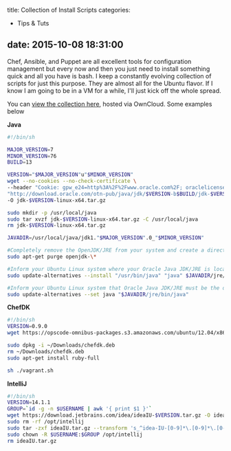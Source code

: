 title: Collection of Install Scripts
categories:
  - Tips & Tuts
  
date: 2015-10-08 18:31:00
---
Chef, Ansible, and Puppet are all excellent tools for configuration management but every now and then you just need to install something quick and all you have is bash. I keep a constantly evolving collection of scripts for just this purpose. They are almost all for the Ubuntu flavor. If I know I am going to be in a VM for a while, I'll just kick off the whole spread.

You can [view the collection here](https://www.milesmaddox.com/owncloud/index.php/s/6zBPi8aSOPBrO7B "Install Scripts"), hosted via OwnCloud. Some examples below


**Java**
```bash
#!/bin/sh

MAJOR_VERSION=7
MINOR_VERSION=76
BUILD=13

VERSION="$MAJOR_VERSION"u"$MINOR_VERSION"
wget --no-cookies --no-check-certificate \
--header "Cookie: gpw_e24=http%3A%2F%2Fwww.oracle.com%2F; oraclelicense=accept-securebackup-cookie" \
"http://download.oracle.com/otn-pub/java/jdk/$VERSION-b$BUILD/jdk-$VERSION-linux-x64.tar.gz" \
-O jdk-$VERSION-linux-x64.tar.gz

sudo mkdir -p /usr/local/java
sudo tar xvzf jdk-$VERSION-linux-x64.tar.gz -C /usr/local/java
rm jdk-$VERSION-linux-x64.tar.gz

JAVADIR=/usr/local/java/jdk1."$MAJOR_VERSION".0_"$MINOR_VERSION"

#Completely remove the OpenJDK/JRE from your system and create a directory to hold your Oracle Java JDK/JRE binaries. 
sudo apt-get purge openjdk-\*

#Inform your Ubuntu Linux system where your Oracle Java JDK/JRE is located.
sudo update-alternatives --install "/usr/bin/java" "java" $JAVADIR/jre/bin/java 1

#Inform your Ubuntu Linux system that Oracle Java JDK/JRE must be the default Java.
sudo update-alternatives --set java "$JAVADIR/jre/bin/java"
```



**ChefDK**
```bash
#!/bin/sh
VERSION=0.9.0
wget https://opscode-omnibus-packages.s3.amazonaws.com/ubuntu/12.04/x86_64/chefdk_$VERSION_amd64.deb -O ~/Downloads/chefdk.deb

sudo dpkg -i ~/Downloads/chefdk.deb
rm ~/Downloads/chefdk.deb
sudo apt-get install ruby-full

sh ./vagrant.sh
```


**IntelliJ**
```bash
#!/bin/sh
VERSION=14.1.1
GROUP=`id -g -n $USERNAME | awk '{ print $1 }'`
wget https://download.jetbrains.com/idea/ideaIU-$VERSION.tar.gz -O ideaIU.tar.gz
sudo rm -rf /opt/intellij
sudo tar -zxf ideaIU.tar.gz --transform 's_^idea-IU-[0-9]*\.[0-9]*\.[0-9]*/_intellij/_'  -C /opt/
sudo chown -R $USERNAME:$GROUP /opt/intellij
rm ideaIU.tar.gz
```